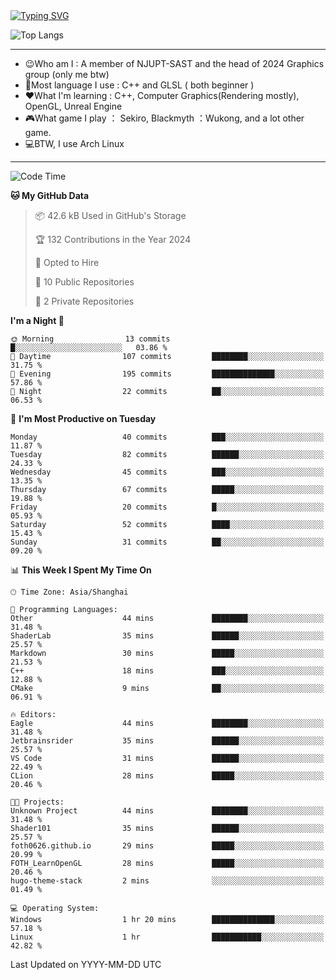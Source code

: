 <a href="https://git.io/typing-svg">
  <img src="https://readme-typing-svg.demolab.com?font=Fira+Code&pause=1000&random=false&width=435&separator=%3D&lines=std%3A%3Aprintln(%22Hello,+world!%22);" alt="Typing SVG" />
</a>

![Top Langs](https://github-readme-stats.vercel.app/api/top-langs/?username=FOTH0626&theme=transparent)

---

- 😉Who am I : A member of NJUPT-SAST and the head of 2024 Graphics group (only me btw)
- 📖Most language I use : C++ and GLSL ( both beginner )
- ❤What I'm learning : C++, Computer Graphics(Rendering mostly), OpenGL, Unreal Engine
- 🎮What game I play ： Sekiro, Blackmyth ：Wukong, and a lot other game.
- 💻BTW, I use Arch Linux
---
<!--START_SECTION:waka-->
![Code Time](http://img.shields.io/badge/Code%20Time-26%20hrs%2055%20mins-blue)

**🐱 My GitHub Data** 

> 📦 42.6 kB Used in GitHub's Storage 
 > 
> 🏆 132 Contributions in the Year 2024
 > 
> 💼 Opted to Hire
 > 
> 📜 10 Public Repositories 
 > 
> 🔑 2 Private Repositories 
 > 
**I'm a Night 🦉** 

```text
🌞 Morning                13 commits          █░░░░░░░░░░░░░░░░░░░░░░░░   03.86 % 
🌆 Daytime                107 commits         ████████░░░░░░░░░░░░░░░░░   31.75 % 
🌃 Evening                195 commits         ██████████████░░░░░░░░░░░   57.86 % 
🌙 Night                  22 commits          ██░░░░░░░░░░░░░░░░░░░░░░░   06.53 % 
```
📅 **I'm Most Productive on Tuesday** 

```text
Monday                   40 commits          ███░░░░░░░░░░░░░░░░░░░░░░   11.87 % 
Tuesday                  82 commits          ██████░░░░░░░░░░░░░░░░░░░   24.33 % 
Wednesday                45 commits          ███░░░░░░░░░░░░░░░░░░░░░░   13.35 % 
Thursday                 67 commits          █████░░░░░░░░░░░░░░░░░░░░   19.88 % 
Friday                   20 commits          █░░░░░░░░░░░░░░░░░░░░░░░░   05.93 % 
Saturday                 52 commits          ████░░░░░░░░░░░░░░░░░░░░░   15.43 % 
Sunday                   31 commits          ██░░░░░░░░░░░░░░░░░░░░░░░   09.20 % 
```


📊 **This Week I Spent My Time On** 

```text
🕑︎ Time Zone: Asia/Shanghai

💬 Programming Languages: 
Other                    44 mins             ████████░░░░░░░░░░░░░░░░░   31.48 % 
ShaderLab                35 mins             ██████░░░░░░░░░░░░░░░░░░░   25.57 % 
Markdown                 30 mins             █████░░░░░░░░░░░░░░░░░░░░   21.53 % 
C++                      18 mins             ███░░░░░░░░░░░░░░░░░░░░░░   12.88 % 
CMake                    9 mins              ██░░░░░░░░░░░░░░░░░░░░░░░   06.91 % 

🔥 Editors: 
Eagle                    44 mins             ████████░░░░░░░░░░░░░░░░░   31.48 % 
Jetbrainsrider           35 mins             ██████░░░░░░░░░░░░░░░░░░░   25.57 % 
VS Code                  31 mins             ██████░░░░░░░░░░░░░░░░░░░   22.49 % 
CLion                    28 mins             █████░░░░░░░░░░░░░░░░░░░░   20.46 % 

🐱‍💻 Projects: 
Unknown Project          44 mins             ████████░░░░░░░░░░░░░░░░░   31.48 % 
Shader101                35 mins             ██████░░░░░░░░░░░░░░░░░░░   25.57 % 
foth0626.github.io       29 mins             █████░░░░░░░░░░░░░░░░░░░░   20.99 % 
FOTH_LearnOpenGL         28 mins             █████░░░░░░░░░░░░░░░░░░░░   20.46 % 
hugo-theme-stack         2 mins              ░░░░░░░░░░░░░░░░░░░░░░░░░   01.49 % 

💻 Operating System: 
Windows                  1 hr 20 mins        ██████████████░░░░░░░░░░░   57.18 % 
Linux                    1 hr                ███████████░░░░░░░░░░░░░░   42.82 % 
```


 Last Updated on YYYY-MM-DD UTC
<!--END_SECTION:waka-->
